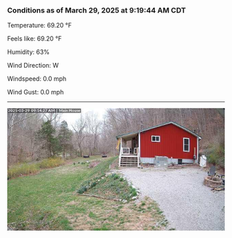### Conditions as of March 29, 2025 at 9:19:44 AM CDT 

Temperature: 69.20 &deg;F

Feels like: 69.20 &deg;F

Humidity: 63%

Wind Direction: W

Windspeed: 0.0 mph

Wind Gust: 0.0 mph

---

<img src="./images/latest.jpeg"/>

